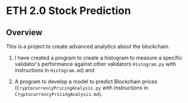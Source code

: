 # **ETH 2.0 Stock Prediction**

## **Overview**

This is a project to create advanced analytics about the blockchain. 

  1. I have created a program to create a histogram to measure a specific validator's performance against other validators ```Histogram.py``` with instructions in ```Histogram.md```) and </li> 
  
  2. A program to develop a model to predict Blockchain prices (```CryptocurrencyPricingAnalysis.py``` with instructions in ```CryptocurrencyPricingAnalysis.md```).</li>
</ol>

